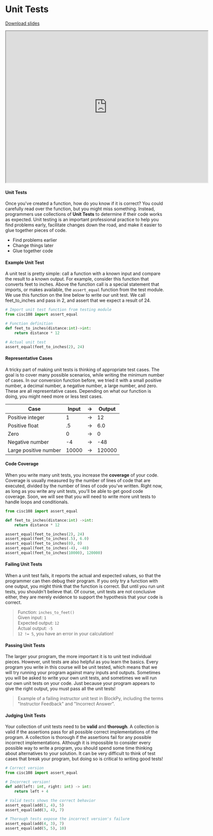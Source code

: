 # Unit Tests

[Download slides](Unit%20Tests.pdf)


<iframe style="width: 640px; height: 480px;" width="300" height="150" 
        allowfullscreen="allowfullscreen" webkitallowfullscreen="webkitallowfullscreen" 
        mozallowfullscreen="mozallowfullscreen"
        title="Introduction.pdf"
        src="https://www.youtube.com/embed/pEc1e8nqcx4?feature=oembed&amp;rel=0">
</iframe>



#### Unit Tests

Once you've created a function, how do you know if it is correct?
You could carefully read over the function, but you might miss something.
Instead, programmers use collections of **Unit Tests** to determine if 
their code works as expected.
Unit testing is an important professional practice to help you 
find problems early, facilitate changes down the road, and make 
it easier to glue together pieces of code.

* Find problems earlier
* Change things later
* Glue together code

#### Example Unit Test

A unit test is pretty simple: call a function with a known input and 
compare the result to a known output.
For example, consider this function that converts feet to inches.
Above the function call is a special statement that imports, or 
makes available, the `assert_equal` function from the test module.
We use this function on the line below to write our unit test.
We call feet_to_inches and pass in 2, and assert that we expect a result of 24.

```python
# Import unit test function from testing module
from cisc108 import assert_equal

# Function definition
def feet_to_inches(distance:int)->int:
    return distance * 12

# Actual unit test
assert_equal(feet_to_inches(2), 24)
```

#### Representative Cases

A tricky part of making unit tests is thinking of appropriate test cases.
The goal is to cover many possible scenarios, while writing the minimum number of cases.
In our conversion function before, we tried it with a small positive number, a decimal number, a negative number, a large number, and zero.
These are all representative cases.
Depending on what our function is doing, you might need more or less test cases.

| Case | Input | -> | Output |
|------|-------|--------|-----------|
| Positive integer | 1 | -> | 12 |
| Positive float | .5 | -> | 6.0 |
| Zero | 0 | -> | 0 |
| Negative number | -4 | -> | -48 |
| Large positive number | 10000 | -> | 120000 |

#### Code Coverage

When you write many unit tests, you increase the **coverage** of your code.
Coverage is usually measured by the number of lines of code that are executed,
 divided by the number of lines of code you've written.
Right now, as long as you write any unit tests, you'll be able to get good code coverage.
Soon, we will see that you will need to write more unit tests to handle loops and conditionals.

```python
from cisc108 import assert_equal

def feet_to_inches(distance:int) ->int:
    return distance * 12

assert_equal(feet_to_inches(2), 24)
assert_equal(feet_to_inches(.5), 6.0)
assert_equal(feet_to_inches(0), 0)
assert_equal(feet_to_inches(-4), -48)
assert_equal(feet_to_inches(10000), 120000)
```

#### Failing Unit Tests

When a unit test fails, it reports the actual and expected values, so 
that the programmer can then debug their program.
If you only try a function with one output, you might think that the function is correct.
But until you run unit tests, you shouldn't believe that.
Of course, unit tests are not conclusive either, they are merely evidence 
to support the hypothesis that your code is correct.

> Function: `inches_to_feet()`  
> Given input: `1`  
> Expected output: `12`  
> Actual output: `-5`  
> `12 != 5`, you have an error in your calculation!

#### Passing Unit Tests

The larger your program, the more important it is to unit test individual pieces.
However, unit tests are also helpful as you learn the basics.
Every program you write in this course will be unit tested, which means 
that we will try running your program against many inputs and outputs.
Sometimes you will be asked to write your own unit tests, and sometimes 
we will run our own unit tests on your code.
Just because your program appears to give the right output, you 
must pass all the unit tests!

> Example of a failing instructor unit test in BlockPy, including the terms "Instructor Feedback" and "Incorrect Answer".

#### Judging Unit Tests

Your collection of unit tests need to be **valid** and **thorough**.
A collection is valid if the assertions pass for all possible correct
implementations of the program.
A collection is thorough if the assertions fail for any possible incorrect
implementations.
Although it is impossible to consider every possible way to write a program,
you should spend some time thinking about alternatives to your solution.
It can be very difficult to think of test cases that break your program,
but doing so is critical to writing good tests! 

```python
# Correct version
from cisc108 import assert_equal

# Incorrect version!
def add(left: int, right: int) -> int:
    return left + 4

# Valid tests shows the correct behavior
assert_equal(add(1, 4), 5)
assert_equal(add(3, 4), 7)

# Thorough tests expose the incorrect version's failure
assert_equal(add(4, 3), 7)
assert_equal(add(5, 5), 10)
```